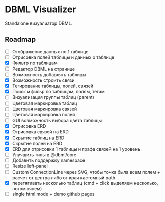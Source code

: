 # DBML Visualizer

Standalone визуалиатор DBML.

## Roadmap
- [ ] Отображение данных по 1 таблице
- [ ] Отрисовка полей таблицы и данных о таблице
- [x] Фильтр по таблицам
- [ ] Редактор DBML на странице
- [ ] Возможность добавлять таблицы
- [x] Возможность строить связи
- [x] Тегирование таблицы, полей, связей
- [x] Поиск и фильр по таблицам, полям, тегам
- [ ] Визуализация группы таблиц (parent)
- [ ] Цветовая маркировка таблиц
- [ ] Цветовая маркировка связей
- [ ] Цветовая маркировка полей
- [ ] GUI возможность выбора цвета таблицы
- [x] Отрисовка ERD
- [x] Отрисовка связей на ERD
- [x] Скрытие таблиц на ERD
- [x] Скрытие полей на ERD
- [x] ERD для отрисовки 1 таблицы и графа связей на 1 уровень
- [ ] Улучшить типы в @dbml/core
- [ ] Добавить поддержку namespace
- [ ] Resize left-panel
- [ ] Custom ConnectionLine через SVG, чтобы точка была всем полем + расчет от центра либо от края кастомный path
- [x] перетягивать несколько таблиц (cmd + click выделяем несколько, потом тянем)
- [ ] single html mode + demo github pages
